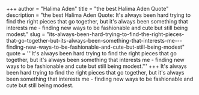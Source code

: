 +++
author = "Halima Aden"
title = "the best Halima Aden Quote"
description = "the best Halima Aden Quote: It's always been hard trying to find the right pieces that go together, but it's always been something that interests me - finding new ways to be fashionable and cute but still being modest."
slug = "its-always-been-hard-trying-to-find-the-right-pieces-that-go-together-but-its-always-been-something-that-interests-me---finding-new-ways-to-be-fashionable-and-cute-but-still-being-modest"
quote = '''It's always been hard trying to find the right pieces that go together, but it's always been something that interests me - finding new ways to be fashionable and cute but still being modest.'''
+++
It's always been hard trying to find the right pieces that go together, but it's always been something that interests me - finding new ways to be fashionable and cute but still being modest.
